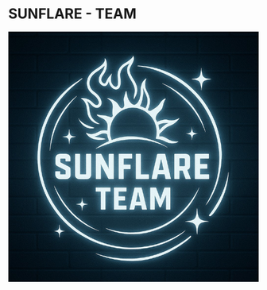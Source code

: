 # SUNFLARE - TEAM
![SUN](https://raw.githubusercontent.com/SunFlare-Team/SunFlare-Team/main/sunflare_team_compressed.png)
